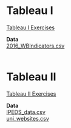 # Tableau I 
[Tableau I Exercises](TableauI_Exercises.pdf)

**Data**<br>
[2016_WBIndicators.csv](2016_WBIndicators.csv)  <br><br>


# Tableau II 
[Tableau II Exercises](TableauII_Exercises.pdf)

**Data**<br>
[IPEDS_data.csv](IPEDS_data.csv)<br>
[uni_websites.csv](uni_websites.csv)
